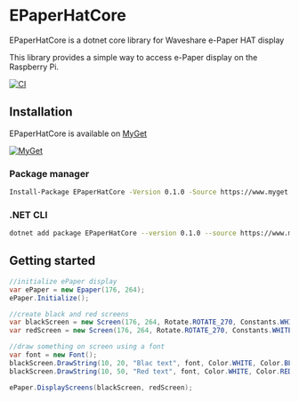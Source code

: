 # EPaperHatCore 
EPaperHatCore is a dotnet core library for Waveshare e-Paper HAT display

This library provides a simple way to access e-Paper display on the Raspberry Pi.

[![CI](https://github.com/paw3lx/epaperhatcore/actions/workflows/ci.yml/badge.svg)](https://github.com/paw3lx/epaperhatcore/actions/workflows/ci.yml)


## Installation

EPaperHatCore is available on [MyGet](https://www.myget.org/feed/epaperhatcore/package/nuget/EPaperHatCore)

[![MyGet](https://img.shields.io/myget/epaperhatcore/v/EPaperHatCore.svg??style=flat-square)](https://www.myget.org/feed/epaperhatcore/package/nuget/EPaperHatCore) 

### Package manager
```bash
Install-Package EPaperHatCore -Version 0.1.0 -Source https://www.myget.org/F/epaperhatcore/api/v3/index.json
```

### .NET CLI
```bash
dotnet add package EPaperHatCore --version 0.1.0 --source https://www.myget.org/F/epaperhatcore/api/v3/index.json
```

## Getting started

```cs
//initialize ePaper display
var ePaper = new Epaper(176, 264);
ePaper.Initialize();

//create black and red screens
var blackScreen = new Screen(176, 264, Rotate.ROTATE_270, Constants.WHITE);
var redScreen = new Screen(176, 264, Rotate.ROTATE_270, Constants.WHITE);

//draw something on screen using a font
var font = new Font();
blackScreen.DrawString(10, 20, "Blac text", font, Color.WHITE, Color.BLACK);
blackScreen.DrawString(10, 50, "Red text", font, Color.WHITE, Color.RED);

ePaper.DisplayScreens(blackScreen, redScreen);
```